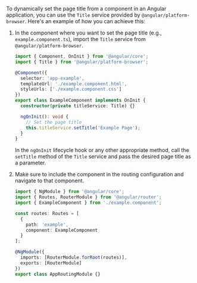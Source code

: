 To dynamically set the page title from a component in an Angular application, you can use the `Title` service provided by `@angular/platform-browser`. Here's an example of how you can achieve this:

1. In the component where you want to set the page title (e.g., `example.component.ts`), import the `Title` service from `@angular/platform-browser`.

   ```typescript
   import { Component, OnInit } from '@angular/core';
   import { Title } from '@angular/platform-browser';

   @Component({
     selector: 'app-example',
     templateUrl: './example.component.html',
     styleUrls: ['./example.component.css']
   })
   export class ExampleComponent implements OnInit {
     constructor(private titleService: Title) {}

     ngOnInit(): void {
       // Set the page title
       this.titleService.setTitle('Example Page');
     }
   }
   ```

   In the `ngOnInit` lifecycle hook or any other appropriate method, call the `setTitle` method of the `Title` service and pass the desired page title as a parameter.

2. Make sure to include the component in the routing configuration and navigate to that component.

   ```typescript
   import { NgModule } from '@angular/core';
   import { Routes, RouterModule } from '@angular/router';
   import { ExampleComponent } from './example.component';

   const routes: Routes = [
     {
       path: 'example',
       component: ExampleComponent
     }
   ];

   @NgModule({
     imports: [RouterModule.forRoot(routes)],
     exports: [RouterModule]
   })
   export class AppRoutingModule {}
   ```
